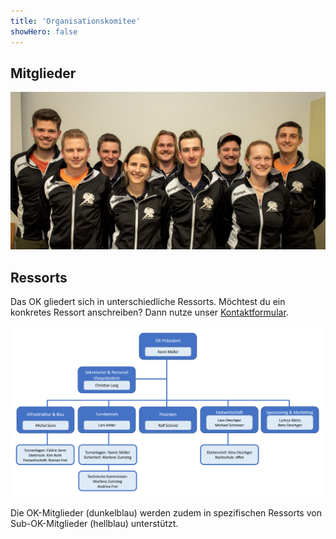 ```yaml
---
title: 'Organisationskomitee'
showHero: false
---
```


Mitglieder
----------

![OK](ok.jpg "Von links nach rechts: Rolf Schmid, Christian Lang, Lars Keller, Larissa Weiss, Reto Oeschger, Michel Senn, Michael Schraner, Lara Oeschger, Kevin Müller")


Ressorts
--------

Das OK gliedert sich in unterschiedliche Ressorts.
Möchtest du ein konkretes Ressort anschreiben?
Dann nutze unser [Kontaktformular](/contact).

![Organigramm](organigramm.png)

Die OK-Mitglieder (dunkelblau) werden zudem in spezifischen Ressorts von Sub-OK-Mitglieder (hellblau) unterstützt.
